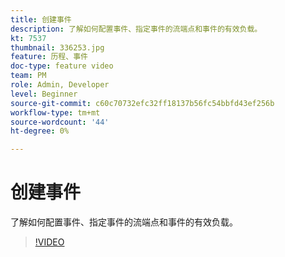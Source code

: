 ```yaml
---
title: 创建事件
description: 了解如何配置事件、指定事件的流端点和事件的有效负载。
kt: 7537
thumbnail: 336253.jpg
feature: 历程、事件
doc-type: feature video
team: PM
role: Admin, Developer
level: Beginner
source-git-commit: c60c70732efc32ff18137b56fc54bbfd43ef256b
workflow-type: tm+mt
source-wordcount: '44'
ht-degree: 0%

---
```



# 创建事件

了解如何配置事件、指定事件的流端点和事件的有效负载。

>[!VIDEO](https://video.tv.adobe.com/v/336253?quality=12)
